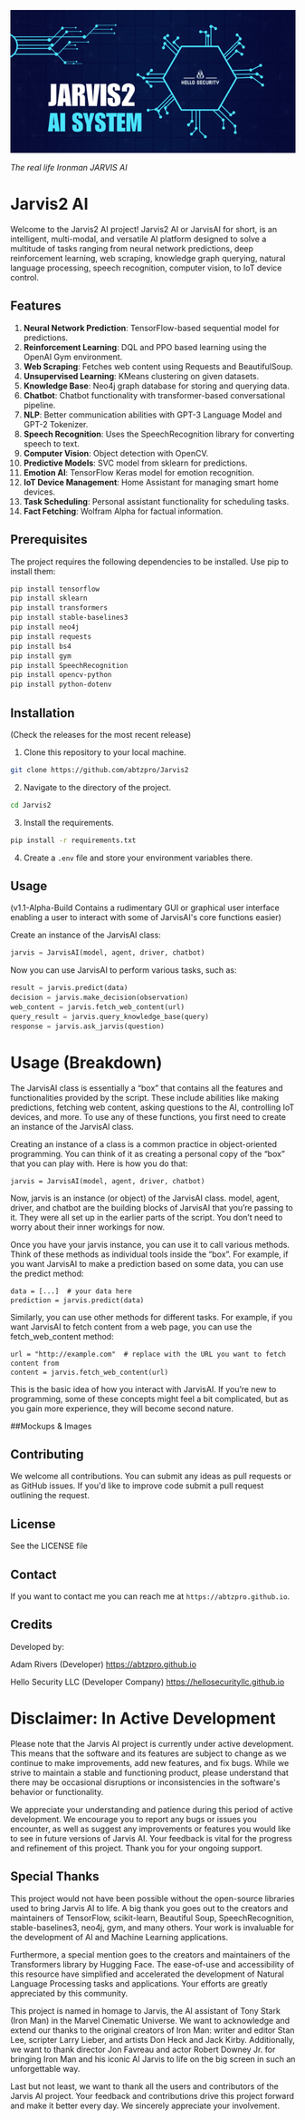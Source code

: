 ![Jarvis2 AI Logo](https://github.com/abtzpro/Jarvis2/blob/main/D2468FAD-437B-4A23-B0C3-DA1BF67B27A5.png)

*The real life Ironman JARVIS AI*

# Jarvis2 AI

Welcome to the Jarvis2 AI project! Jarvis2 AI or JarvisAI for short, is an intelligent, multi-modal, and versatile AI platform designed to solve a multitude of tasks ranging from neural network predictions, deep reinforcement learning, web scraping, knowledge graph querying, natural language processing, speech recognition, computer vision, to IoT device control.

## Features

1. **Neural Network Prediction**: TensorFlow-based sequential model for predictions.
2. **Reinforcement Learning**: DQL and PPO based learning using the OpenAI Gym environment.
3. **Web Scraping**: Fetches web content using Requests and BeautifulSoup.
4. **Unsupervised Learning**: KMeans clustering on given datasets.
5. **Knowledge Base**: Neo4j graph database for storing and querying data.
6. **Chatbot**: Chatbot functionality with transformer-based conversational pipeline.
7. **NLP**: Better communication abilities with GPT-3 Language Model and GPT-2 Tokenizer.
8. **Speech Recognition**: Uses the SpeechRecognition library for converting speech to text.
9. **Computer Vision**: Object detection with OpenCV.
10. **Predictive Models**: SVC model from sklearn for predictions.
11. **Emotion AI**: TensorFlow Keras model for emotion recognition.
12. **IoT Device Management**: Home Assistant for managing smart home devices.
13. **Task Scheduling**: Personal assistant functionality for scheduling tasks.
14. **Fact Fetching**: Wolfram Alpha for factual information.

## Prerequisites

The project requires the following dependencies to be installed. Use pip to install them:

```bash
pip install tensorflow
pip install sklearn
pip install transformers
pip install stable-baselines3
pip install neo4j
pip install requests
pip install bs4
pip install gym
pip install SpeechRecognition
pip install opencv-python
pip install python-dotenv
```

## Installation

(Check the releases for the most recent release) 

1. Clone this repository to your local machine.

```bash
git clone https://github.com/abtzpro/Jarvis2
```

2. Navigate to the directory of the project.

```bash
cd Jarvis2
```

3. Install the requirements.

```bash
pip install -r requirements.txt
```

4. Create a `.env` file and store your environment variables there. 

## Usage

(v1.1-Alpha-Build Contains a rudimentary GUI or graphical user interface enabling a user to interact with some of JarvisAI's core functions easier)

Create an instance of the JarvisAI class:

```python
jarvis = JarvisAI(model, agent, driver, chatbot)
```

Now you can use JarvisAI to perform various tasks, such as:

```python
result = jarvis.predict(data)
decision = jarvis.make_decision(observation)
web_content = jarvis.fetch_web_content(url)
query_result = jarvis.query_knowledge_base(query)
response = jarvis.ask_jarvis(question)
```
# Usage (Breakdown) 

The JarvisAI class is essentially a “box” that contains all the features and functionalities provided by the script. These include abilities like making predictions, fetching web content, asking questions to the AI, controlling IoT devices, and more. To use any of these functions, you first need to create an instance of the JarvisAI class.

Creating an instance of a class is a common practice in object-oriented programming. You can think of it as creating a personal copy of the “box” that you can play with. Here is how you do that:
```
jarvis = JarvisAI(model, agent, driver, chatbot)
```
Now, jarvis is an instance (or object) of the JarvisAI class. model, agent, driver, and chatbot are the building blocks of JarvisAI that you’re passing to it. They were all set up in the earlier parts of the script. You don’t need to worry about their inner workings for now.

Once you have your jarvis instance, you can use it to call various methods. Think of these methods as individual tools inside the “box”. For example, if you want JarvisAI to make a prediction based on some data, you can use the predict method:
```
data = [...]  # your data here
prediction = jarvis.predict(data)
```
Similarly, you can use other methods for different tasks. For example, if you want JarvisAI to fetch content from a web page, you can use the fetch_web_content method:
```
url = "http://example.com"  # replace with the URL you want to fetch content from
content = jarvis.fetch_web_content(url)
```
This is the basic idea of how you interact with JarvisAI. If you’re new to programming, some of these concepts might feel a bit complicated, but as you gain more experience, they will become second nature.

##Mockups & Images



## Contributing

We welcome all contributions. You can submit any ideas as pull requests or as GitHub issues. If you'd like to improve code submit a pull request outlining the request.

## License

See the LICENSE file

## Contact

If you want to contact me you can reach me at `https://abtzpro.github.io`.

## Credits

Developed by:

Adam Rivers
(Developer)
https://abtzpro.github.io

Hello Security LLC
(Developer Company)
https://hellosecurityllc.github.io

# Disclaimer: In Active Development

Please note that the Jarvis AI project is currently under active development. This means that the software and its features are subject to change as we continue to make improvements, add new features, and fix bugs. While we strive to maintain a stable and functioning product, please understand that there may be occasional disruptions or inconsistencies in the software's behavior or functionality. 

We appreciate your understanding and patience during this period of active development. We encourage you to report any bugs or issues you encounter, as well as suggest any improvements or features you would like to see in future versions of Jarvis AI. Your feedback is vital for the progress and refinement of this project. Thank you for your ongoing support.

## Special Thanks

This project would not have been possible without the open-source libraries used to bring Jarvis AI to life. A big thank you goes out to the creators and maintainers of TensorFlow, scikit-learn, Beautiful Soup, SpeechRecognition, stable-baselines3, neo4j, gym, and many others. Your work is invaluable for the development of AI and Machine Learning applications. 

Furthermore, a special mention goes to the creators and maintainers of the Transformers library by Hugging Face. The ease-of-use and accessibility of this resource have simplified and accelerated the development of Natural Language Processing tasks and applications. Your efforts are greatly appreciated by this community.

This project is named in homage to Jarvis, the AI assistant of Tony Stark (Iron Man) in the Marvel Cinematic Universe. We want to acknowledge and extend our thanks to the original creators of Iron Man: writer and editor Stan Lee, scripter Larry Lieber, and artists Don Heck and Jack Kirby. Additionally, we want to thank director Jon Favreau and actor Robert Downey Jr. for bringing Iron Man and his iconic AI Jarvis to life on the big screen in such an unforgettable way.

Last but not least, we want to thank all the users and contributors of the Jarvis AI project. Your feedback and contributions drive this project forward and make it better every day. We sincerely appreciate your involvement.
